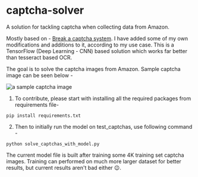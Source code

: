 # captcha-solver
A solution for tackling captcha when collecting data from Amazon.

Mostly based on - [Break a captcha system](https://medium.com/@ageitgey/how-to-break-a-captcha-system-in-15-minutes-with-machine-learning-dbebb035a710). I have added some of my own modifications and additions to it, according to my use case.
This is a TensorFlow (Deep Learning - CNN) based solution which works far better than tesseract based OCR.

The goal is to solve the captcha images from Amazon. Sample captcha image can be seen below -

![a sample captcha image](https://github.com/HRN-Projects/captcha-solver/blob/main/test_captchas/Captcha_iwhygarbwz.jpg)


1. To contribute, please start with installing all the required packages from requirements file-
  ```
  pip install requirements.txt
  ```

2. Then to initially run the model on test_captchas, use following command -
  ```
  python solve_captchas_with_model.py
  ```

The current model file is built after training some 4K training set captcha images.
Training can performed on much more larger dataset for better results, but current results aren't bad either :wink:.
